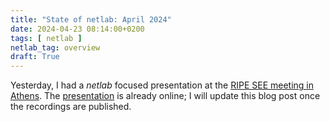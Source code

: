 ```yaml
---
title: "State of netlab: April 2024"
date: 2024-04-23 08:14:00+0200
tags: [ netlab ]
netlab_tag: overview
draft: True
---
```

Yesterday, I had a _netlab_ focused presentation at the [RIPE SEE meeting in Athens](https://www.ripe.net/membership/meetings/regional-meetings/see/see-12/). The [presentation](https://www.ripe.net/participate/forms/uploads/fobi_plugins/file/see-12-presentations/netlab%20-%202024_a6829f1b-d348-4079-887e-76f2847d3b88.pptx) is already online; I will update this blog post once the recordings are published.

